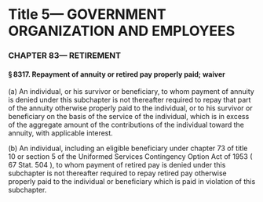 
# Title 5— GOVERNMENT ORGANIZATION AND EMPLOYEES
### CHAPTER 83— RETIREMENT
#### § 8317. Repayment of annuity or retired pay properly paid; waiver

(a) An individual, or his survivor or beneficiary, to whom payment of annuity is denied under this subchapter is not thereafter required to repay that part of the annuity otherwise properly paid to the individual, or to his survivor or beneficiary on the basis of the service of the individual, which is in excess of the aggregate amount of the contributions of the individual toward the annuity, with applicable interest.

(b) An individual, including an eligible beneficiary under chapter 73 of title 10 or section 5 of the Uniformed Services Contingency Option Act of 1953 ( 67 Stat. 504 ), to whom payment of retired pay is denied under this subchapter is not thereafter required to repay retired pay otherwise properly paid to the individual or beneficiary which is paid in violation of this subchapter.
